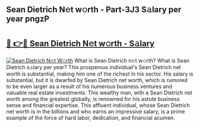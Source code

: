 ## Sean Dietrich N𝚎t w𝚘rth - Part-3J3 S𝚊lary per year pngzP

# <h2><a href="http://gc0s8it.nevu.top/?p=Sean+Dietrich">🔗 👉🔴 Sean Dietrich N𝚎t w𝚘rth - S𝚊lary</a></h2>

[![Sean Dietrich N𝚎t W𝚘rth](https://i.imgur.com/Oavwk0R.jpeg)](http://gc0s8it.nevu.top/?p=Sean+Dietrich)
What is Sean Dietrich n𝚎t w𝚘rth? What is Sean Dietrich s𝚊lary per year?
This prosperous individual's Sean Dietrich net worth is substantial, making him one of the richest in his sector. His salary is substantial, but it is dwarfed by Sean Dietrich net worth, which is rumored to be even larger as a result of his numerous business ventures and valuable real estate investments. This wealthy man, with a Sean Dietrich net worth among the greatest globally, is renowned for his astute business sense and financial expertise. This affluent individual, whose Sean Dietrich net worth is in the billions and who earns an impressive salary, is a prime example of the force of hard labor, dedication, and financial acumen.
